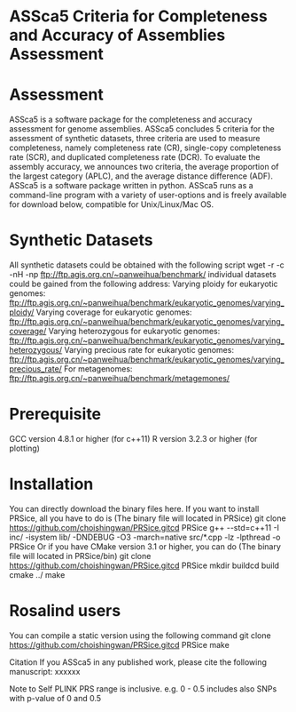# ASSca5 Criteria for Completeness and Accuracy of Assemblies Assessment
# Assessment
ASSca5 is a software package for the completeness and accuracy assessment for genome assemblies.
ASSca5 concludes 5 criteria for the assessment of synthetic datasets, three criteria are used to measure completeness, namely completeness rate (CR), single-copy completeness rate (SCR), and duplicated completeness rate (DCR). To evaluate the assembly accuracy, we announces two criteria, the average proportion of the largest category (APLC), and the average distance difference (ADF). 
ASSca5 is a software package written in python. ASSca5 runs as a command-line program with a variety of user-options and is freely available for download below, compatible for Unix/Linux/Mac OS.

# Synthetic Datasets
All synthetic datasets could be obtained with the following script
wget -r -c -nH -np ftp://ftp.agis.org.cn/~panweihua/benchmark/
individual datasets could be gained from the following address:
Varying ploidy for eukaryotic genomes:
ftp://ftp.agis.org.cn/~panweihua/benchmark/eukaryotic_genomes/varying_ploidy/
Varying coverage for eukaryotic genomes:
ftp://ftp.agis.org.cn/~panweihua/benchmark/eukaryotic_genomes/varying_coverage/
Varying heterozygous for eukaryotic genomes:
ftp://ftp.agis.org.cn/~panweihua/benchmark/eukaryotic_genomes/varying_heterozygous/
Varying precious rate for eukaryotic genomes:
ftp://ftp.agis.org.cn/~panweihua/benchmark/eukaryotic_genomes/varying_precious_rate/
For metagenomes:
ftp://ftp.agis.org.cn/~panweihua/benchmark/metagemones/

# Prerequisite
GCC version 4.8.1 or higher (for c++11) R version 3.2.3 or higher (for plotting)

# Installation
You can directly download the binary files here. If you want to install PRSice, all you have to do is (The binary file will located in PRSice)
git clone https://github.com/choishingwan/PRSice.gitcd PRSice
g++ --std=c++11 -I inc/ -isystem lib/ -DNDEBUG -O3 -march=native src/*.cpp -lz -lpthread -o PRSice
Or if you have CMake version 3.1 or higher, you can do (The binary file will located in PRSice/bin)
git clone https://github.com/choishingwan/PRSice.gitcd PRSice
mkdir buildcd build
cmake ../
make

# Rosalind users
You can compile a static version using the following command
git clone https://github.com/choishingwan/PRSice.gitcd PRSice
make

Citation
If you ASSca5 in any published work, please cite the following manuscript:
xxxxxx

Note to Self
PLINK PRS range is inclusive. e.g. 0 - 0.5 includes also SNPs with p-value of 0 and 0.5
